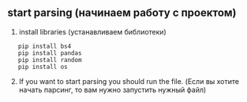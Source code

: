 ## start parsing (начинаем работу с проектом)
1) install libraries
   (устанавливаем библиотеки)
```pip install request
   pip install bs4
   pip install pandas
   pip install random
   pip install os 
```
   
2) If you want to start parsing you should run the file.
(Если вы хотите начать парсинг, то вам нужно запустить нужный файл)
